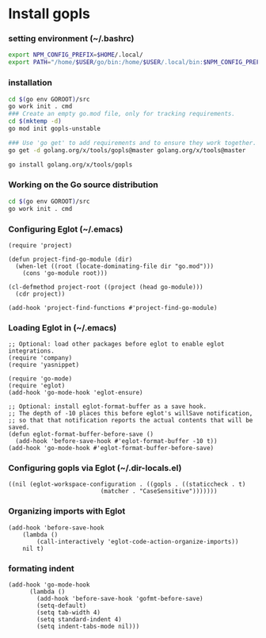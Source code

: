 # Install gopls

### setting environment (~/.bashrc)
```bash
export NPM_CONFIG_PREFIX=$HOME/.local/
export PATH="/home/$USER/go/bin:/home/$USER/.local/bin:$NPM_CONFIG_PREFIX/bin:$PATH"
```
### installation
```sh
cd $(go env GOROOT)/src
go work init . cmd
### Create an empty go.mod file, only for tracking requirements.
cd $(mktemp -d)
go mod init gopls-unstable

### Use 'go get' to add requirements and to ensure they work together.
go get -d golang.org/x/tools/gopls@master golang.org/x/tools@master

go install golang.org/x/tools/gopls
```

### Working on the Go source distribution
```sh
cd $(go env GOROOT)/src
go work init . cmd
```

### Configuring Eglot (~/.emacs)
```emacs
(require 'project)

(defun project-find-go-module (dir)
  (when-let ((root (locate-dominating-file dir "go.mod")))
    (cons 'go-module root)))

(cl-defmethod project-root ((project (head go-module)))
  (cdr project))

(add-hook 'project-find-functions #'project-find-go-module)
```

### Loading Eglot in (~/.emacs)
```emacs
;; Optional: load other packages before eglot to enable eglot integrations.
(require 'company)
(require 'yasnippet)

(require 'go-mode)
(require 'eglot)
(add-hook 'go-mode-hook 'eglot-ensure)

;; Optional: install eglot-format-buffer as a save hook.
;; The depth of -10 places this before eglot's willSave notification,
;; so that that notification reports the actual contents that will be saved.
(defun eglot-format-buffer-before-save ()
  (add-hook 'before-save-hook #'eglot-format-buffer -10 t))
(add-hook 'go-mode-hook #'eglot-format-buffer-before-save)
```

### Configuring gopls via Eglot (~/.dir-locals.el)
```emacs
((nil (eglot-workspace-configuration . ((gopls . ((staticcheck . t)
						  (matcher . "CaseSensitive")))))))
```

### Organizing imports with Eglot
```emacs
(add-hook 'before-save-hook
    (lambda ()
        (call-interactively 'eglot-code-action-organize-imports))
    nil t)
```

### formating indent
```emacs
(add-hook 'go-mode-hook
	  (lambda ()
	    (add-hook 'before-save-hook 'gofmt-before-save)
	    (setq-default)
	    (setq tab-width 4)
	    (setq standard-indent 4)
	    (setq indent-tabs-mode nil)))
```
